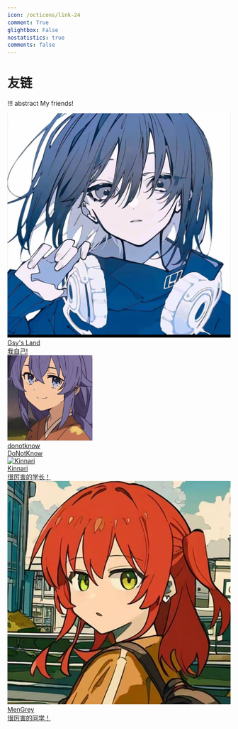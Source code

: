 ```yaml
---
icon: /octicons/link-24
comment: True
glightbox: False
nostatistics: true
comments: false
---
```


# 友链

!!! abstract
    My friends!

<div class="flink-list">

<div class="flink-list-item">
    <a href="https://alexy-dot.github.io/" title="Gsy's blog" target="_blank">
        <div class="flink-item-icon">
            <img src="
             https://raw.githubusercontent.com/alexy-dot/pictures/main/WechatIMG4078.jpg
             " alt="Gsy">
        </div>
        <div class="flink-item-name heti-skip">Gsy's Land</div>
        <div class="flink-item-desc">我自己!</div>
    </a>
</div>

<div class="flink-list-item">
    <a href="http://donotknowsjtu.top" title="donotknow" target="_blank">
        <div class="flink-item-icon">
            <img src="https://raw.githubusercontent.com/WncFht/picture/main/picture/logo.gif" alt="donotknow">
        </div>
        <div class="flink-item-name heti-skip">donotknow</div>
        <div class="flink-item-desc">DoNotKnow</div>
    </a>
</div>


<div class="flink-list-item">
    <a href="https://kinnariyamamatanha.github.io/" title="Kinaari" target="_blank">
        <div class="flink-item-icon">
            <img src="https://raw.githubusercontent.com/KinnariyaMamaTanha/KinnariyaMamaTanha.github.io/refs/heads/main/overrides/img/avatar1.png" alt="Kinnari">
        </div>
        <div class="flink-item-name heti-skip">Kinnari</div>
        <div class="flink-item-desc">很厉害的学长！</div>
    </a>
</div>

<div class="flink-list-item">
    <a href="https://microgrey.github.io/" title="MenGrey" target="_blank">
        <div class="flink-item-icon">
            <img src="https://raw.githubusercontent.com/WncFht/picture/main/8482f0d42ffc1f9191105bab02ca82e.jpg" alt="MenGrey">
        </div>
        <div class="flink-item-name heti-skip">MenGrey</div>
        <div class="flink-item-desc">很厉害的同学！</div>
    </a>
</div>


</div>
